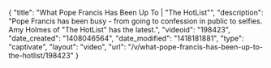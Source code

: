{
    "title": "What Pope Francis Has Been Up To | \"The HotList\"",
    "description": "Pope Francis has been busy - from going to confession in public to selfies. Amy Holmes of \"The HotList\" has the latest.",
    "videoid": "198423",
    "date_created": "1408046564",
    "date_modified": "1418181881",
    "type": "captivate",
    "layout": "video",
    "url": "\/v\/what-pope-francis-has-been-up-to-the-hotlist\/198423"
}